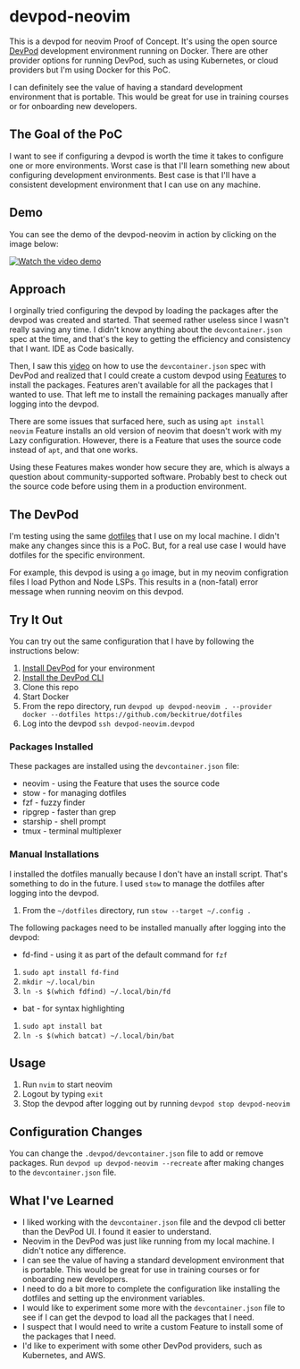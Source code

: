 # devpod-neovim

This is a devpod for neovim Proof of Concept. It's using the open source [DevPod](https://devpod.sh) development environment 
running on Docker. There are other provider options for running DevPod, such as using Kubernetes, or cloud providers 
but I'm using Docker for this PoC.

I can definitely see the value of having a standard development environment that is portable. This would be great 
for use in training courses or for onboarding new developers.


## The Goal of the PoC

I want to see if configuring a devpod is worth the time it takes to configure one or more environments. Worst case 
is that I'll learn something new about configuring development environments. Best case is that I'll have a 
consistent development environment that I can use on any machine.

## Demo

You can see the demo of the devpod-neovim in action by clicking on the image below:

[![Watch the video demo](https://img.youtube.com/vi/6vzl7Ba2uRE/0.jpg)](https://youtu.be/6vzl7Ba2uRE)

## Approach

I orginally tried configuring the devpod by loading the packages after the devpod was created and started. 
That seemed rather useless since I wasn't really saving any time. I didn't know anything about the `devcontainer.json`
spec at the time, and that's the key to getting the efficiency and consistency that I want. IDE as Code basically.

Then, I saw this [video](https://youtu.be/9YG6QlzuNwM?si=oyDiFDQBx5LgIX-F) on how to use the `devcontainer.json` spec with DevPod 
and realized that I could create a custom devpod using [Features](https://devpod.sh/docs/features) to install the packages.
Features aren't available for all the packages that I wanted to use. That left me to install the remaining packages 
manually after logging into the devpod.  

There are some issues that surfaced here, such as using `apt install neovim` Feature installs an old version of 
neovim that doesn't work with my Lazy configuration. However, there is a Feature that uses the source 
code instead of `apt`, and that one works. 

Using these Features makes wonder how secure they are, which is always a question about community-supported software. 
Probably best to check out the source code before using them in a production environment.

## The DevPod

I'm testing using the same [dotfiles](https://beckitrue/dotfiles) that I use on my local machine.
I didn't make any changes since this is a PoC. But, for a real use case I would have dotfiles
for the specific environment. 

For example, this devpod is using a `go` image, but in my neovim configration files I load Python 
and Node LSPs. This results in a (non-fatal) error message when running neovim on this devpod.

## Try It Out

You can try out the same configuration that I have by following the instructions below:

1. [Install DevPod](https://devpod.sh/docs/getting-started/install) for your environment
1. [Install the DevPod CLI](https://devpod.sh/docs/getting-started/install-cli)
1. Clone this repo
1. Start Docker
1. From the repo directory, run `devpod up devpod-neovim . --provider docker --dotfiles https://github.com/beckitrue/dotfiles`
1. Log into the devpod `ssh devpod-neovim.devpod`

### Packages Installed

These packages are installed using the `devcontainer.json` file:

- neovim - using the Feature that uses the source code
- stow - for managing dotfiles
- fzf - fuzzy finder
- ripgrep - faster than grep 
- starship - shell prompt
- tmux - terminal multiplexer

### Manual Installations

I installed the dotfiles manually because I don't have an install script. That's something to do in the future.
I used `stow` to manage the dotfiles after logging into the devpod.

1. From the `~/dotfiles` directory, run `stow --target ~/.config .`

The following packages need to be installed manually after logging into the devpod:

- fd-find - using it as part of the default command for `fzf`
1. `sudo apt install fd-find`
1. `mkdir ~/.local/bin`
1. `ln -s $(which fdfind) ~/.local/bin/fd`
- bat - for syntax highlighting
1. `sudo apt install bat`
1. `ln -s $(which batcat) ~/.local/bin/bat`

## Usage

1. Run `nvim` to start neovim
1. Logout by typing `exit`
1. Stop the devpod after logging out by running `devpod stop devpod-neovim`

## Configuration Changes

You can change the `.devpod/devcontainer.json` file to add or remove packages. Run `devpod up devpod-neovim --recreate` after 
making changes to the `devcontainer.json` file.

## What I've Learned

- I liked working with the `devcontainer.json` file and the devpod cli better than the DevPod UI. I found it easier to understand.
- Neovim in the DevPod was just like running from my local machine. I didn't notice any difference.
- I can see the value of having a standard development environment that is portable. This would be great for use in training 
  courses or for onboarding new developers.
- I need to do a bit more to complete the configuration like installing the dotfiles and setting up the environment variables.
- I would like to experiment some more with the `devcontainer.json` file to see if I can get the devpod to load all the 
  packages that I need.
- I suspect that I would need to write a custom Feature to install some of the packages that I need.
- I'd like to experiment with some other DevPod providers, such as Kubernetes, and AWS.

```bash
